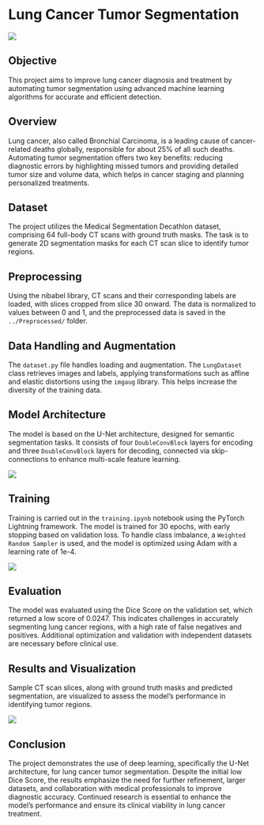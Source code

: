 # Lung Cancer Tumor Segmentation

![](Screenshots/prediction.png)

## Objective

This project aims to improve lung cancer diagnosis and treatment by automating tumor segmentation using advanced machine learning algorithms for accurate and efficient detection.

## Overview

Lung cancer, also called Bronchial Carcinoma, is a leading cause of cancer-related deaths globally, responsible for about 25% of all such deaths. Automating tumor segmentation offers two key benefits: reducing diagnostic errors by highlighting missed tumors and providing detailed tumor size and volume data, which helps in cancer staging and planning personalized treatments.

## Dataset

The project utilizes the Medical Segmentation Decathlon dataset, comprising 64 full-body CT scans with ground truth masks. The task is to generate 2D segmentation masks for each CT scan slice to identify tumor regions.

## Preprocessing

Using the nibabel library, CT scans and their corresponding labels are loaded, with slices cropped from slice 30 onward. The data is normalized to values between 0 and 1, and the preprocessed data is saved in the `../Preprocessed/` folder.

## Data Handling and Augmentation

The `dataset.py` file handles loading and augmentation. The `LungDataset` class retrieves images and labels, applying transformations such as affine and elastic distortions using the `imgaug` library. This helps increase the diversity of the training data.

## Model Architecture

The model is based on the U-Net architecture, designed for semantic segmentation tasks. It consists of four `DoubleConvBlock` layers for encoding and three `DoubleConvBlock` layers for decoding, connected via skip-connections to enhance multi-scale feature learning.

![](Screenshots/U-Net.png)

## Training

Training is carried out in the `training.ipynb` notebook using the PyTorch Lightning framework. The model is trained for 30 epochs, with early stopping based on validation loss. To handle class imbalance, a `Weighted Random Sampler` is used, and the model is optimized using Adam with a learning rate of 1e-4.

![](Screenshots/Train_loss.png)

## Evaluation

The model was evaluated using the Dice Score on the validation set, which returned a low score of 0.0247. This indicates challenges in accurately segmenting lung cancer regions, with a high rate of false negatives and positives. Additional optimization and validation with independent datasets are necessary before clinical use.

## Results and Visualization

Sample CT scan slices, along with ground truth masks and predicted segmentation, are visualized to assess the model’s performance in identifying tumor regions.

![](Screenshots/actual_vs_pred.png)

## Conclusion

The project demonstrates the use of deep learning, specifically the U-Net architecture, for lung cancer tumor segmentation. Despite the initial low Dice Score, the results emphasize the need for further refinement, larger datasets, and collaboration with medical professionals to improve diagnostic accuracy. Continued research is essential to enhance the model’s performance and ensure its clinical viability in lung cancer treatment.
